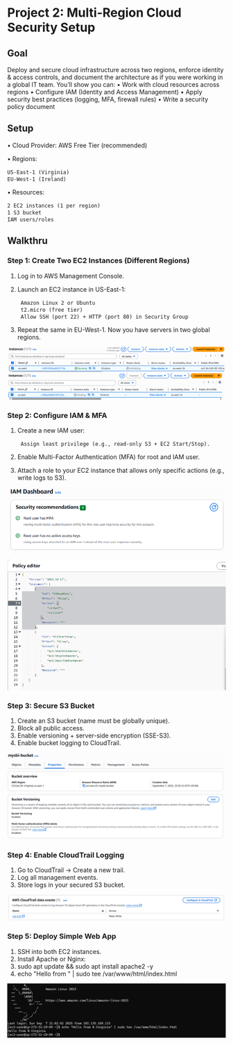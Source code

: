 # Project 2: Multi-Region Cloud Security Setup
## Goal
Deploy and secure cloud infrastructure across two regions, enforce identity & access controls,
and document the architecture as if you were working in a global IT team.
You’ll show you can:
• Work with cloud resources across regions
• Configure IAM (Identity and Access Management)
• Apply security best practices (logging, MFA, firewall rules)
• Write a security policy document

## Setup
• Cloud Provider: AWS Free Tier (recommended)

• Regions:

    US-East-1 (Virginia)
    EU-West-1 (Ireland)

• Resources:

    2 EC2 instances (1 per region)
    1 S3 bucket
    IAM users/roles

## Walkthru
### Step 1: Create Two EC2 Instances (Different Regions)
1. Log in to AWS Management Console.
2. Launch an EC2 instance in US-East-1:

        Amazon Linux 2 or Ubuntu
        t2.micro (free tier)
        Allow SSH (port 22) + HTTP (port 80) in Security Group

3. Repeat the same in EU-West-1.
Now you have servers in two global regions.

![](./Screenshots/server1.png)
![](./Screenshots/server2.png)

### Step 2: Configure IAM & MFA
1. Create a new IAM user:

        Assign least privilege (e.g., read-only S3 + EC2 Start/Stop).

2. Enable Multi-Factor Authentication (MFA) for root and IAM user.
3. Attach a role to your EC2 instance that allows only specific actions (e.g., write logs to
S3).

![](./Screenshots/mfa.png)

![](./Screenshots/policies.png)

### Step 3: Secure S3 Bucket
1. Create an S3 bucket (name must be globally unique).
2. Block all public access.
3. Enable versioning + server-side encryption (SSE-S3).
4. Enable bucket logging to CloudTrail.

![](./Screenshots/s3.png)

### Step 4: Enable CloudTrail Logging
1. Go to CloudTrail → Create a new trail.
2. Log all management events.
3. Store logs in your secured S3 bucket.

![](./Screenshots/cloudtrail.png)

### Step 5: Deploy Simple Web App
1. SSH into both EC2 instances.
2. Install Apache or Nginx:
3. sudo apt update && sudo apt install apache2 -y
4. echo "Hello from <region>" | sudo tee /var/www/html/index.html

![](./Screenshots/server-login.png)

